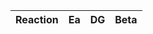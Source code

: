 | Reaction                             | Ea   | DG   | Beta |
|--------------------------------------|------|------|------|